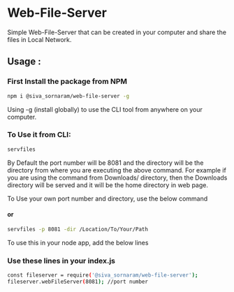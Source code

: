 # Web-File-Server

Simple Web-File-Server that can be created in your computer and share the files in Local Network.

## Usage :

### First Install the package from NPM

```bash
npm i @siva_sornaram/web-file-server -g
```

Using -g (install globally) to use the CLI tool from anywhere on your computer.

### To Use it from CLI:

```bash
servfiles
```

By Default the port number will be 8081 and the directory will be the directory from where you are executing the above command. For example if you are using the command from Downloads/ directory, then the Downloads directory will be served and it will be the home directory in web page.

To Use your own port number and directory, use the below command

#### or

```bash
servfiles -p 8081 -dir /Location/To/Your/Path
```

To use this in your node app, add the below lines

### Use these lines in your index.js

```bash
const fileserver = require('@siva_sornaram/web-file-server');
fileserver.webFileServer(8081); //port number
```
